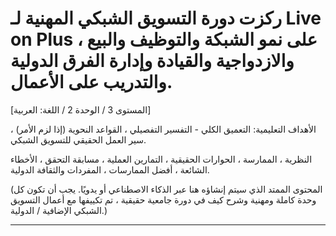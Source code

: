 # ركزت دورة التسويق الشبكي المهنية لـ Live on Plus ، على نمو الشبكة والتوظيف والبيع والازدواجية والقيادة وإدارة الفرق الدولية والتدريب على الأعمال.


[المستوى 3 / الوحدة 2 / اللغة: العربية]

الأهداف التعليمية: التعميق الكلي - التفسير التفصيلي ، القواعد النحوية (إذا لزم الأمر) ، سير العمل الحقيقي للتسويق الشبكي.

النظرية ، الممارسة ، الحوارات الحقيقية ، التمارين العملية ، مسابقة التحقق ، الأخطاء الشائعة ، أفضل الممارسات ، المفردات والثقافة الدولية.


(المحتوى الممتد الذي سيتم إنشاؤه هنا عبر الذكاء الاصطناعي أو يدويًا. يجب أن تكون كل وحدة كاملة ومهنية وشرح كيف في دورة جامعية حقيقية ، تم تكييفها مع أعمال التسويق الشبكي الإضافية / الدولية.)

---
